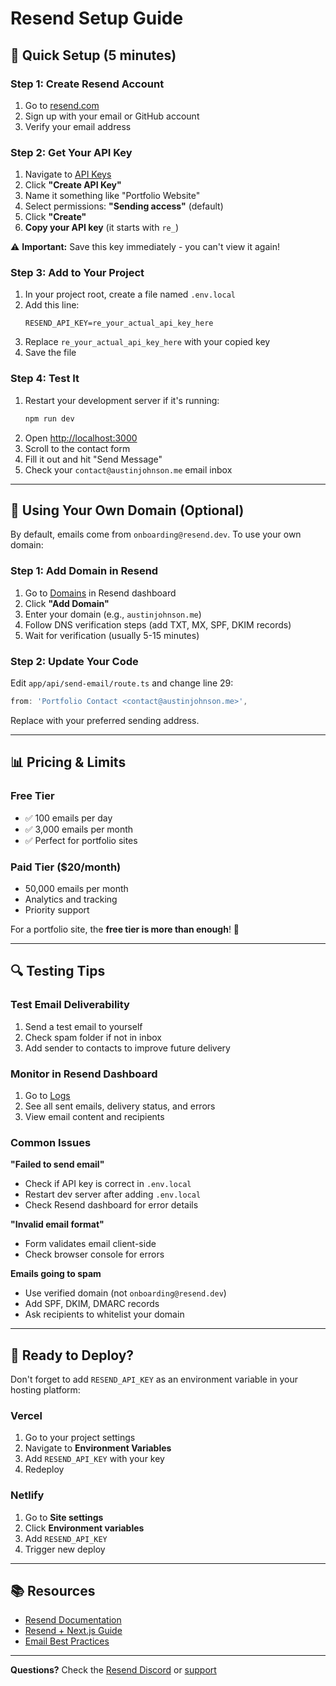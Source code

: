 # Resend Setup Guide

## 📧 Quick Setup (5 minutes)

### Step 1: Create Resend Account

1. Go to [resend.com](https://resend.com)
2. Sign up with your email or GitHub account
3. Verify your email address

### Step 2: Get Your API Key

1. Navigate to [API Keys](https://resend.com/api-keys)
2. Click **"Create API Key"**
3. Name it something like "Portfolio Website"
4. Select permissions: **"Sending access"** (default)
5. Click **"Create"**
6. **Copy your API key** (it starts with `re_`)

⚠️ **Important:** Save this key immediately - you can't view it again!

### Step 3: Add to Your Project

1. In your project root, create a file named `.env.local`
2. Add this line:
   ```
   RESEND_API_KEY=re_your_actual_api_key_here
   ```
3. Replace `re_your_actual_api_key_here` with your copied key
4. Save the file

### Step 4: Test It

1. Restart your development server if it's running:
   ```bash
   npm run dev
   ```
2. Open [http://localhost:3000](http://localhost:3000)
3. Scroll to the contact form
4. Fill it out and hit "Send Message"
5. Check your `contact@austinjohnson.me` email inbox

---

## 🎯 Using Your Own Domain (Optional)

By default, emails come from `onboarding@resend.dev`. To use your own domain:

### Step 1: Add Domain in Resend

1. Go to [Domains](https://resend.com/domains) in Resend dashboard
2. Click **"Add Domain"**
3. Enter your domain (e.g., `austinjohnson.me`)
4. Follow DNS verification steps (add TXT, MX, SPF, DKIM records)
5. Wait for verification (usually 5-15 minutes)

### Step 2: Update Your Code

Edit `app/api/send-email/route.ts` and change line 29:

```typescript
from: 'Portfolio Contact <contact@austinjohnson.me>',
```

Replace with your preferred sending address.

---

## 📊 Pricing & Limits

### Free Tier

- ✅ 100 emails per day
- ✅ 3,000 emails per month
- ✅ Perfect for portfolio sites

### Paid Tier ($20/month)

- 50,000 emails per month
- Analytics and tracking
- Priority support

For a portfolio site, the **free tier is more than enough**! 🎉

---

## 🔍 Testing Tips

### Test Email Deliverability

1. Send a test email to yourself
2. Check spam folder if not in inbox
3. Add sender to contacts to improve future delivery

### Monitor in Resend Dashboard

1. Go to [Logs](https://resend.com/logs)
2. See all sent emails, delivery status, and errors
3. View email content and recipients

### Common Issues

**"Failed to send email"**

- Check if API key is correct in `.env.local`
- Restart dev server after adding `.env.local`
- Check Resend dashboard for error details

**"Invalid email format"**

- Form validates email client-side
- Check browser console for errors

**Emails going to spam**

- Use verified domain (not `onboarding@resend.dev`)
- Add SPF, DKIM, DMARC records
- Ask recipients to whitelist your domain

---

## 🚀 Ready to Deploy?

Don't forget to add `RESEND_API_KEY` as an environment variable in your hosting platform:

### Vercel

1. Go to your project settings
2. Navigate to **Environment Variables**
3. Add `RESEND_API_KEY` with your key
4. Redeploy

### Netlify

1. Go to **Site settings**
2. Click **Environment variables**
3. Add `RESEND_API_KEY`
4. Trigger new deploy

---

## 📚 Resources

- [Resend Documentation](https://resend.com/docs)
- [Resend + Next.js Guide](https://resend.com/docs/send-with-nextjs)
- [Email Best Practices](https://resend.com/docs/knowledge-base/best-practices)

---

**Questions?** Check the [Resend Discord](https://resend.com/discord) or [support](https://resend.com/support)
